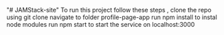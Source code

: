 "# JAMStack-site" 
To run this project follow these steps ,
clone the repo using git clone
navigate to folder profile-page-app
run npm install to instal node modules
run npm start to start the service on localhost:3000
